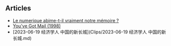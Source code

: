 ## Articles

* [Le numerique abime-t-il vraiment notre mémoire ?](Courrier1807_pages_36_37_38.md)
* [You've Got Mail (1998)](youve-got-mail-1998-movie-script.md)
* [2023-06-19 经济学人 中国的新长城](Clips/2023-06-19 经济学人 中国的新长城.md)
